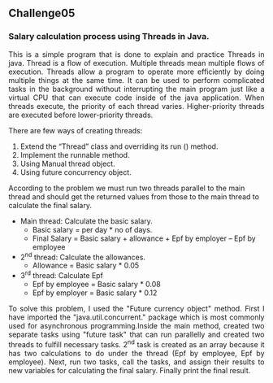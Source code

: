 ## Challenge05
### Salary calculation process using Threads in Java.

<p align="justify"> This is a simple program that is done to explain and practice Threads in java. Thread is a flow of execution. Multiple threads mean multiple flows of execution. Threads allow a program to operate more efficiently by doing multiple things at the same time. It can be used to perform complicated tasks in the background without interrupting the main program just like a virtual CPU that can execute code inside of the java application. When threads execute, the priority of each thread varies. Higher-priority threads are executed before lower-priority threads.</p> <div>
There are few ways of creating threads: 
	<ol>
  	<li> Extend the “Thread” class and overriding its run () method.</li> 
        <li> Implement the runnable method.</li> 
        <li> Using Manual thread object.</li> 
	<li> Using future concurrency object. </li>
	</ol> </div>
                                                                     
According to the problem we must run two threads parallel to the main thread and should get the returned values from those to the main thread to calculate the final salary. 

* Main thread: Calculate the basic salary.  
    *	Basic salary = per day * no of days.
    * Final Salary = Basic salary + allowance + Epf by employer – Epf by employee	
* 2<sup>nd</sup> thread: Calculate the allowances. 
    * Allowance = Basic salary * 0.05
* 3<sup>rd</sup> thread: Calculate Epf
    * Epf by employee = Basic salary * 0.08
    * Epf by employer = Basic salary * 0.12

<p align="justify"> To solve this problem, I used the "Future currency object" method. First I have imported the "java.util.concurrent." package which is most commonly used for asynchronous programming.Inside the main method, created two separate tasks using "future task" that can run parallelly and created two threads to fulfill necessary tasks. 2<sup>nd</sup> task is created as an array because it has two calculations to do under the thread (Epf by employee, Epf by employee). 
Next, run two tasks, call the tasks, and assign their results to new variables for calculating the final salary. 
Finally print the final result. </p> 


